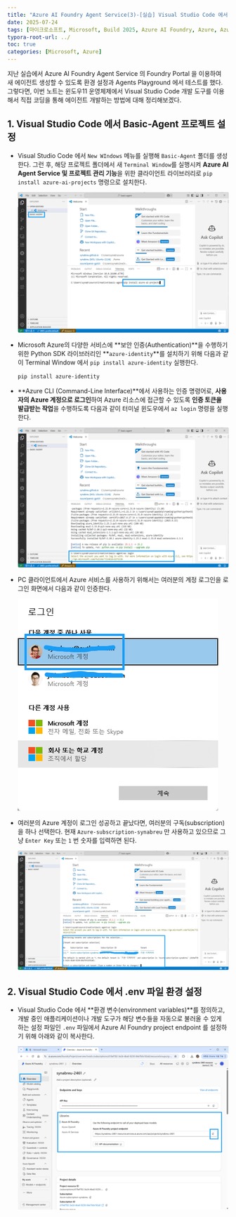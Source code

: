 ```yaml
---
title: "Azure AI Foundry Agent Service(3)-[실습] Visual Studio Code 에서 새 에이전트 개발"
date: 2025-07-24
tags: [마이크로소프트, Microsoft, Build 2025, Azure AI Foundry, Azure, Azure AI Foundry SDK, Azure OpenAI Studio, Azure OpenAI Service, Azure Machine Learning, Azure App Service, Azure Key Vault, Azure Monitor, Agentic DevOps, Github Copilot, DevOps, MLOps, Software Factory]
typora-root-url: ../
toc: true
categories: [Microsoft, Azure]
---
```


지난 실습에서 Azure AI Foundry Agent Service 의 Foundry Portal 을 이용하여 새 에이전트 생성할 수 있도록 환경 설정과 Agents Playground 에서 테스트를 했다. 그렇다면, 이번 노트는 윈도우11 운영체제에서 Visual Studio Code 개발 도구를 이용해서 직접 코딩을 통해 에이전트 개발하는 방법에 대해 정리해보겠다. 



## 1. Visual Studio Code 에서 Basic-Agent 프로젝트 설정

* Visual Studio Code 에서 `New WIndows` 메뉴를 실행해 `Basic-Agent` 폴더를 생성한다.  그런 후, 해당 프로젝트 폴더에서 새 `Terminal Window`를 실행시켜  **Azure AI Agent Service 및 프로젝트 관리 기능**을 위한 클라이언트 라이브러리로 `pip install azure-ai-projects` 명령으로 설치한다.  

  ![그림1 - azure-ai-projects 설치](/../images/2025-07/VSCode-Agent01.png)

* Microsoft Azure의 다양한 서비스에 **보안 인증(Authentication)**을 수행하기 위한 Python SDK 라이브러리인 **`azure-identity`**를 설치하기 위해 다음과 같이 Terminal Window 에서 `pip install azure-identity` 실행한다.

  ```bash
  pip install azure-identity
  ```

* **Azure CLI (Command-Line Interface)**에서 사용하는 인증 명령어로, **사용자의 Azure 계정으로 로그인**하여 Azure 리소스에 접근할 수 있도록 **인증 토큰을 발급받는 작업**을 수행하도록 다음과 같이 터미널 윈도우에서 `az login` 명령을 실행한다.

  ![](/../images/2025-07/VSCode-Agent02.png)

* PC 클라이언트에서 Azure 서비스를 사용하기 위해서는 여러분의 계정 로그인을 로그인 화면에서 다음과 같이 인증한다.

  ![](/../images/2025-07/VSCode-Agent03.png)

* 여러분의 Azure 계정이 로그인 성공하고 끝났다면, 여러분의 구독(subscription)을 하나 선택한다. 현재 `Azure-subscription-synabreu` 만 사용하고 있으므로 그냥 `Enter Key` 또는 `1` 번 숫자를 입력하면 된다.

  ![그림4 - Subscription 선택](/../images/2025-07/VSCode-Agent04.png)

  

## 2. Visual Studio Code 에서 .env 파일 환경 설정

* Visual Studio Code 에서 **환경 변수(environment variables)**를 정의하고, 개발 중인 애플리케이션이나 개발 도구가 해당 변수들을 자동으로 불러올 수 있게 하는 설정 파일인 `.env` 파일에서 Azure AI Foundry project endpoint 를 설정하기 위해 아래와 같이 복사한다.

  ![그림5 - Azure AI Foundry project endpoint 설정](/../images/2025-07/VSCode-Agent05.png)

  